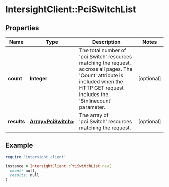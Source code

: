 # IntersightClient::PciSwitchList

## Properties

| Name | Type | Description | Notes |
| ---- | ---- | ----------- | ----- |
| **count** | **Integer** | The total number of &#39;pci.Switch&#39; resources matching the request, accross all pages. The &#39;Count&#39; attribute is included when the HTTP GET request includes the &#39;$inlinecount&#39; parameter. | [optional] |
| **results** | [**Array&lt;PciSwitch&gt;**](PciSwitch.md) | The array of &#39;pci.Switch&#39; resources matching the request. | [optional] |

## Example

```ruby
require 'intersight_client'

instance = IntersightClient::PciSwitchList.new(
  count: null,
  results: null
)
```


